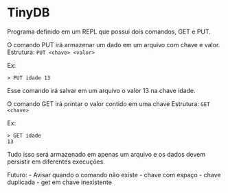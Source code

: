 # TinyDB

Programa definido em um REPL que possui dois comandos, GET e PUT.

O comando PUT irá armazenar um dado em um arquivo com chave e valor.
Estrutura: `PUT <chave> <valor>`

Ex: 
```
> PUT idade 13
```

Esse comando irá salvar em um arquivo o valor 13 na chave idade.

O comando GET irá printar o valor contido em uma chave
Estrutura: `GET <chave>`

Ex: 
```
> GET idade
13
```

Tudo isso será armazenado em apenas um arquivo e os dados devem persistir em diferentes execuções.


Futuro:
    - Avisar quando o comando não existe
    - chave com espaço
    - chave duplicada
    - get em chave inexistente
